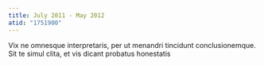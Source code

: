 ```yaml
---
title: July 2011 - May 2012
atid: "1751900"
---
```

Vix ne omnesque interpretaris, per ut menandri tincidunt conclusionemque. Sit te simul clita, et vis dicant probatus honestatis